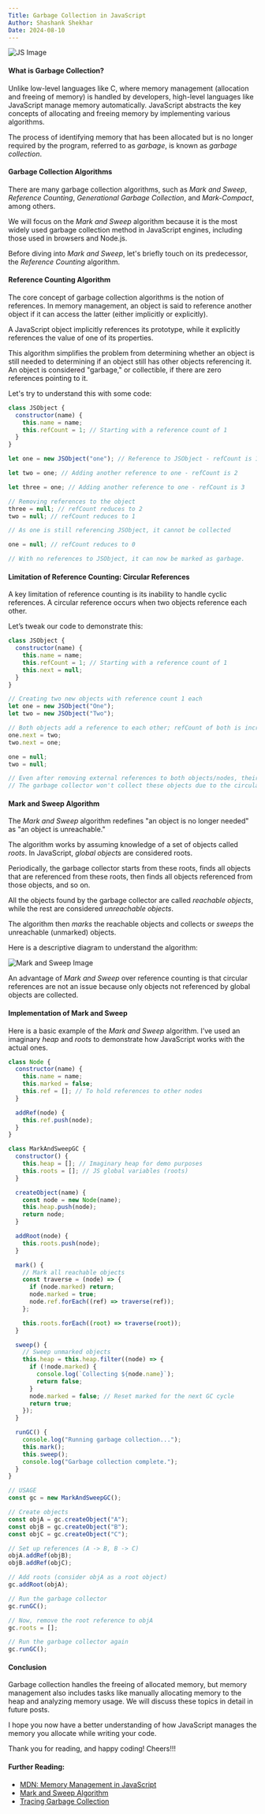```yaml
---
Title: Garbage Collection in JavaScript  
Author: Shashank Shekhar  
Date: 2024-08-10
---
```


![JS Image](/javascript2.png "js")

#### What is Garbage Collection?

Unlike low-level languages like C, where memory management (allocation and freeing of memory) is handled by developers, high-level languages like JavaScript manage memory automatically. JavaScript abstracts the key concepts of allocating and freeing memory by implementing various algorithms.

The process of identifying memory that has been allocated but is no longer required by the program, referred to as *garbage*, is known as *garbage collection*.

#### Garbage Collection Algorithms

There are many garbage collection algorithms, such as *Mark and Sweep*, *Reference Counting*, *Generational Garbage Collection*, and *Mark-Compact*, among others.

We will focus on the *Mark and Sweep* algorithm because it is the most widely used garbage collection method in JavaScript engines, including those used in browsers and Node.js.

Before diving into *Mark and Sweep*, let's briefly touch on its predecessor, the *Reference Counting* algorithm.

#### Reference Counting Algorithm

The core concept of garbage collection algorithms is the notion of references. In memory management, an object is said to reference another object if it can access the latter (either implicitly or explicitly).

A JavaScript object implicitly references its prototype, while it explicitly references the value of one of its properties.

This algorithm simplifies the problem from determining whether an object is still needed to determining if an object still has other objects referencing it. An object is considered "garbage," or collectible, if there are zero references pointing to it.

Let's try to understand this with some code:

```javascript
class JSObject {
  constructor(name) {
    this.name = name;
    this.refCount = 1; // Starting with a reference count of 1
  }
}

let one = new JSObject("one"); // Reference to JSObject - refCount is 1

let two = one; // Adding another reference to one - refCount is 2

let three = one; // Adding another reference to one - refCount is 3

// Removing references to the object
three = null; // refCount reduces to 2
two = null; // refCount reduces to 1

// As one is still referencing JSObject, it cannot be collected

one = null; // refCount reduces to 0

// With no references to JSObject, it can now be marked as garbage.
```

#### Limitation of Reference Counting: Circular References

A key limitation of reference counting is its inability to handle cyclic references. A circular reference occurs when two objects reference each other.

Let’s tweak our code to demonstrate this:

```javascript
class JSObject {
  constructor(name) {
    this.name = name;
    this.refCount = 1; // Starting with a reference count of 1
    this.next = null;
  }
}

// Creating two new objects with reference count 1 each
let one = new JSObject("One");
let two = new JSObject("Two");

// Both objects add a reference to each other; refCount of both is incremented by 1, making refCount 2
one.next = two;
two.next = one;

one = null;
two = null;

// Even after removing external references to both objects/nodes, their refCounts remain at 1.
// The garbage collector won't collect these objects due to the circular reference.
```

#### Mark and Sweep Algorithm

The *Mark and Sweep* algorithm redefines "an object is no longer needed" as "an object is unreachable."

The algorithm works by assuming knowledge of a set of objects called *roots*. In JavaScript, *global objects* are considered roots.

Periodically, the garbage collector starts from these roots, finds all objects that are referenced from these roots, then finds all objects referenced from those objects, and so on.

All the objects found by the garbage collector are called *reachable objects*, while the rest are considered *unreachable objects*.

The algorithm then *marks* the reachable objects and collects or *sweeps* the unreachable (unmarked) objects.

Here is a descriptive diagram to understand the algorithm:

![Mark and Sweep Image](/marksweep.png "mark and sweep")

An advantage of *Mark and Sweep* over reference counting is that circular references are not an issue because only objects not referenced by global objects are collected.

#### Implementation of Mark and Sweep

Here is a basic example of the *Mark and Sweep* algorithm. I’ve used an imaginary *heap* and *roots* to demonstrate how JavaScript works with the actual ones.

```javascript
class Node {
  constructor(name) {
    this.name = name;
    this.marked = false;
    this.ref = []; // To hold references to other nodes
  }

  addRef(node) {
    this.ref.push(node);
  }
}

class MarkAndSweepGC {
  constructor() {
    this.heap = []; // Imaginary heap for demo purposes
    this.roots = []; // JS global variables (roots)
  }

  createObject(name) {
    const node = new Node(name);
    this.heap.push(node);
    return node;
  }

  addRoot(node) {
    this.roots.push(node);
  }

  mark() {
    // Mark all reachable objects
    const traverse = (node) => {
      if (node.marked) return;
      node.marked = true;
      node.ref.forEach((ref) => traverse(ref));
    };

    this.roots.forEach((root) => traverse(root));
  }

  sweep() {
    // Sweep unmarked objects
    this.heap = this.heap.filter((node) => {
      if (!node.marked) {
        console.log(`Collecting ${node.name}`);
        return false;
      }
      node.marked = false; // Reset marked for the next GC cycle
      return true;
    });
  }

  runGC() {
    console.log("Running garbage collection...");
    this.mark();
    this.sweep();
    console.log("Garbage collection complete.");
  }
}

// USAGE
const gc = new MarkAndSweepGC();

// Create objects
const objA = gc.createObject("A");
const objB = gc.createObject("B");
const objC = gc.createObject("C");

// Set up references (A -> B, B -> C)
objA.addRef(objB);
objB.addRef(objC);

// Add roots (consider objA as a root object)
gc.addRoot(objA);

// Run the garbage collector
gc.runGC();

// Now, remove the root reference to objA
gc.roots = [];

// Run the garbage collector again
gc.runGC();
```

#### Conclusion

Garbage collection handles the freeing of allocated memory, but memory management also includes tasks like manually allocating memory to the heap and analyzing memory usage. We will discuss these topics in detail in future posts.

I hope you now have a better understanding of how JavaScript manages the memory you allocate while writing your code.

Thank you for reading, and happy coding! Cheers!!!

#### Further Reading:
- [MDN: Memory Management in JavaScript](https://developer.mozilla.org/en-US/docs/Web/JavaScript/Memory_management)
- [Mark and Sweep Algorithm](https://book.huihoo.com/data-structures-and-algorithms-with-object-oriented-design-patterns-in-java/html/page424.html)
- [Tracing Garbage Collection](https://en.wikipedia.org/wiki/Tracing_garbage_collection)

